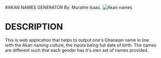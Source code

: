 #AKAN NAMES GENERATOR
By: Murathe Isaac.
![Akan names](images/image1.png)

# DESCRIPTION 
This is web application that helps to output one's Ghanaian name in line with the Akan naming culture, the inputs being full date of birth. The names are different such that each gender has it's own set of names provided.

